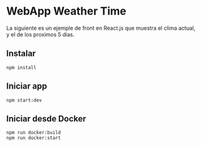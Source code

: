 # WebApp Weather Time

La siguiente es un ejemple de front en React.js que muestra el clima actual, y el de los proximos 5 dias.

## Instalar

    npm install

## Iniciar app

    npm start:dev

## Iniciar desde Docker

    npm run docker:build
    npm run docker:start
